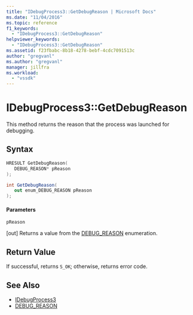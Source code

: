 ```yaml
---
title: "IDebugProcess3::GetDebugReason | Microsoft Docs"
ms.date: "11/04/2016"
ms.topic: reference
f1_keywords:
  - "IDebugProcess3::GetDebugReason"
helpviewer_keywords:
  - "IDebugProcess3::GetDebugReason"
ms.assetid: f23fbabc-8b18-4278-bebf-4cdc7091513c
author: "gregvanl"
ms.author: "gregvanl"
manager: jillfra
ms.workload:
  - "vssdk"
---
```

# IDebugProcess3::GetDebugReason
This method returns the reason that the process was launched for debugging.

## Syntax

```cpp
HRESULT GetDebugReason(
   DEBUG_REASON* pReason
);
```

```csharp
int GetDebugReason(
   out enum_DEBUG_REASON pReason
);
```

#### Parameters
 `pReason`

 [out] Returns a value from the [DEBUG_REASON](../../../extensibility/debugger/reference/debug-reason.md) enumeration.

## Return Value
 If successful, returns `S_OK`; otherwise, returns error code.

## See Also
- [IDebugProcess3](../../../extensibility/debugger/reference/idebugprocess3.md)
- [DEBUG_REASON](../../../extensibility/debugger/reference/debug-reason.md)